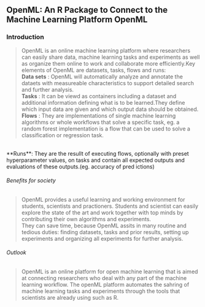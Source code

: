 ## OpenML: An R Package to Connect to the Machine Learning Platform OpenML
### Introduction
> OpenML is an online machine learning platform where researchers can easily share data, 
machine learning tasks and experiments as well as organize them online to work and 
collaborate more efficiently.Key elements of OpenML are datasets, tasks, flows and runs: <br >
**Data sets** : OpenML will automatically analyze and annotate the dataets with 
measureable characteristics to support detailed search and further analysis. <br >
**Tasks** : It can be viewd as containers including a dataset and additional information 
defining what is to be learned.They define which input data are given and which 
output data should be obtained.<br >
**Flows** : They are implementations of single machine learning algorithms or whole 
workflows that solve a specific task, eg. a random forest implementation is a flow that 
can be used to solve a classification or regression task.
<br >
**Runs**: They are the resullt of executing flows, optionally with preset hyperparameter 
values, on tasks and contain all expected outputs and evaluations of these outputs.(eg. accuracy of pred
ictions)

###### Benefits for society
> OpenML provides a useful learning and working environment for students, scientists and practioners.
Students and scientist can easily explore the state of the art and work together with top minds by 
contributing their own algorithms and experiments.<br >
They can save time, because OpenML assits in many routine and tedious duties: finding datasets, tasks and 
prior results, setting up experiments and organizing all experiments for further analysis.<br >

###### Outlook
> OpenML is an online platform for open machine learning that is aimed at connecting 
researchers who deal with any part of the machine learning workflow. The openML platform 
automates the sahring of machine learning tasks and experiments through the tools that scientists 
are already using such as R.

